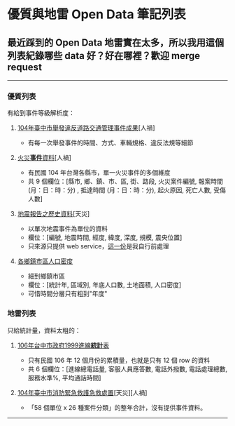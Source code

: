 # 優質與地雷 Open Data 筆記列表
## 最近踩到的 Open Data 地雷實在太多，所以我用這個列表紀錄哪些 data 好？好在哪裡？歡迎 merge request
---
### 優質列表
有給到事件等級解析度：  
1. [104年臺中市舉發違反道路交通管理事件成果](http://data.gov.tw/node/41802)[人禍]  
    - 有每一次舉發事件的時間、方式、車輛規格、違反法規等細節

2. [火災**事件**資料](http://data.gov.tw/node/13764)[人禍]  
    - 有民國 104 年台灣各縣市，單一火災事件的多個維度
    - 共 9 個欄位：[縣市, 鄉、鎮、市、區, 街、路段, 火災案件編號, 報案時間 (月：日：時：分) , 抵達時間 (月：日：時：分), 起火原因, 死亡人數, 受傷人數]
  
3. [地震報告之歷史資料](http://data.gov.tw/node/12730)[天災]
    - 以單次地震事件為單位的資料
    - 欄位：[編號, 地震時間, 經度, 緯度, 深度, 規模, 震央位置]
    - 只來源只提供 web service，[這一份](台灣地震歷史_before_2017-0426(已前處裡).csv)是我自行前處理

4. [各鄉鎮市區人口密度](https://data.gov.tw/dataset/8410)
    - 細到鄉鎮市區
    - 欄位：[統計年, 區域別, 年底人口數, 土地面積, 人口密度]
    - 可惜時間分層只有粗到"年度"


### 地雷列表
只給統計量，資料太粗的：  
1. [106年台中市政府1999進線**統計**表](http://data.gov.tw/node/43029)
    - 只有民國 106 年 12 個月份的累積量，也就是只有 12 個 row 的資料
    - 共 6 個欄位：[進線總電話量, 客服人員應答數, 電話外撥數, 電話處理總數, 服務水準%, 平均通話時間]
  
2. [104年臺中市消防緊急救護急救處置](http://data.gov.tw/node/41922)[天災][人禍]
    - 「58 個單位 x 26 種案件分類」的整年合計，沒有提供事件資料。 

---
